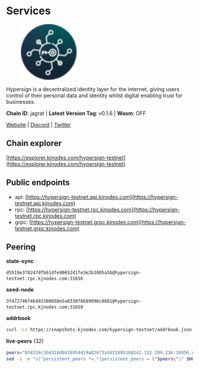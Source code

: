 # Services

<figure><img src="https://raw.githubusercontent.com/kj89/cosmos-images/main/logos/hypersign.png" width="150" alt=""><figcaption></figcaption></figure>

Hypersign is a decentralized identity layer for the internet, giving  users control of their personal data and identity whilst digital  enabling trust for businesses.

**Chain ID**: jagrat | **Latest Version Tag**: v0.1.6 | **Wasm**: OFF

[Website](https://hypersign.id) | [Discord](https://discord.gg/DmuUjMrHVw) | [Twitter](https://twitter.com/hypersignchain)




## Chain explorer
[https://explorer.kjnodes.com/hypersign-testnet](https://explorer.kjnodes.com/hypersign-testnet)

## Public endpoints

* api: [https://hypersign-testnet.api.kjnodes.com](https://hypersign-testnet.api.kjnodes.com)
* rpc: [https://hypersign-testnet.rpc.kjnodes.com](https://hypersign-testnet.rpc.kjnodes.com)
* grpc: [https://hypersign-testnet.grpc.kjnodes.com](https://hypersign-testnet.grpc.kjnodes.com)

## Peering

**state-sync**

```text
d5519e378247dfb61dfe90652d1fe3e2b3005a5b@hypersign-testnet.rpc.kjnodes.com:31656
```

**seed-node**

```text
3f472746f46493309650e5a033076689996c8881@hypersign-testnet.rpc.kjnodes.com:31659
```

**addrbook**
```bash
curl -Ls https://snapshots.kjnodes.com/hypersign-testnet/addrbook.json > $HOME/.hid-node/config/addrbook.json
```

**live-peers** (32)
```bash
peers="934324c3b4318d8438954d19a82673a3d218951b@142.132.209.236:10956,c20f2216b56cb24921b688a6cffc7fe09799a069@162.55.103.44:26656,5e4fc955b23ab00f6a07cb6d56e89aafac0c85ff@167.86.85.122:26656,55b3cf307182091e60b774712733231a8cc7f448@89.163.132.156:31656,de1f980cc59bdb2457202768d4b4d964d783789e@167.235.21.165:36656,efcb16ec33d8e6233d1068fff679c6fd64bf5802@65.108.225.158:10956,bd2ae9f1c42183104719f7c44be078bb7d282a61@65.109.92.241:11056,7ac746f53266043a92a05db06d1306b4e5f7e7c8@65.109.112.20:11014,54f5df8d6516ead7099191776d9ee2048e0ec947@95.214.53.46:26656,70f00c612c1d681a04244749a56f3a35e9be1420@65.108.194.40:28765,0c6758a3f4554bbc67da73993bbb697764c5c534@38.242.142.227:26656,620478e35ba6740f0afb2a0dd6ca9b34765bc60e@65.109.30.12:60856,52eee2c34150d621312087e49f118969472ba55f@149.102.137.192:26656,2641ddcf28d8adf448edb573de1efba0b6971d9e@178.154.222.128:26656,d5519e378247dfb61dfe90652d1fe3e2b3005a5b@65.109.68.190:31656,1e3f0aeb6f2a2017b122af2461a75c9695790954@65.108.233.109:10956,62c3f3e5214495593ad204f3c6cd879f3f4ed6a9@5.9.79.121:26656,9876d1b1e5b5968c1c729559325dd909f93c1d34@65.108.238.61:56656,fbc7ce82f02e24257395dc0310ad2921ea61e199@65.109.92.148:61156,eaf27acc810a3d6728dde972ebad26810cce0ae6@65.108.229.233:26656,1de2abae74a4c5fd7d96d9869ef02187f81498f0@134.209.238.66:26656,610843eda2f0388cb8e75917e8c1f63350bd3bd1@154.26.131.130:16656,c5d8ad1f942cd9b9839f65a6543c460bfa1af161@38.242.221.205:26656,4e08d5b0cb43c8d5ffc42987a5166bab2a04a93b@65.109.92.240:21066,ce6686036f6554deb0490103dcc201172e7c3f2f@81.0.220.131:26656,d92268c246e02a54103f7098b901b876c88f006e@5.161.130.108:26656,1380864bb38481fef4b2358026a5ed53fc027679@95.214.52.206:26656,1acc83715399737cff74767e00807d1d402eb1e2@144.91.65.175:26656,aa8c0064e866dc57b341a389006df8925a0718fe@5.161.55.130:31656,82fe77bca592a1dbcf747ad7f76847495bb4923e@95.216.215.18:26656,0188d0143ea4311923a809bb07ee9ebf13c0c63b@94.130.16.254:60656,a3f3d6dba11bfe080693938666064b2324fbaccf@88.99.164.158:11056"
sed -i -e "s|^persistent_peers *=.*|persistent_peers = \"$peers\"|" $HOME/.hid-node/config/config.toml
```

